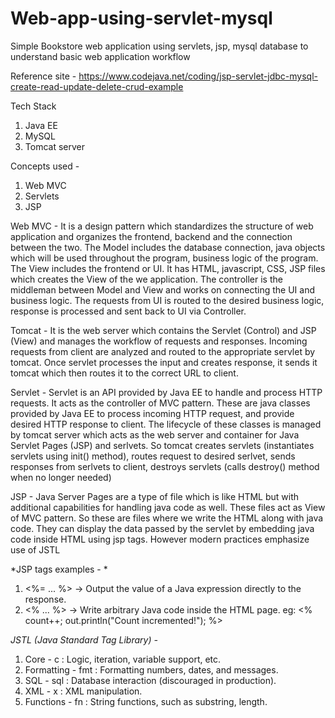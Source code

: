 # Web-app-using-servlet-mysql
Simple Bookstore web application using servlets, jsp, mysql database to understand basic web application workflow

Reference site - https://www.codejava.net/coding/jsp-servlet-jdbc-mysql-create-read-update-delete-crud-example

Tech Stack
1. Java EE
2. MySQL
3. Tomcat server
   

Concepts used - 
1. Web MVC
2. Servlets
3. JSP

Web MVC - It is a design pattern which standardizes the structure of web application and organizes the frontend, backend and the connection between the two. The Model includes the database connection, java objects which will be used throughout the program, business logic of the program. The View includes the frontend or UI. It has HTML, javascript, CSS, JSP files which creates the View of the we application. The controller is the middleman between Model and View and works on connecting the UI and business logic. The requests from UI is routed to the desired business logic, response is processed and sent back to UI via Controller.

Tomcat - It is the web server which contains the Servlet (Control) and JSP (View) and manages the workflow of requests and responses. Incoming requests from client are analyzed and routed to the appropriate servlet by tomcat. Once servlet processes the input and creates response, it sends it tomcat which then routes it to the correct URL to client.

Servlet - Servlet is an API provided by Java EE to handle and process HTTP requests. It acts as the controller of MVC pattern. These are java classes provided by Java EE to process incoming HTTP request, and provide desired HTTP response to client. The lifecycle of these classes is managed by tomcat server which acts as the web server and container for Java Servlet Pages (JSP) and serlvets. So tomcat creates servlets (instantiates servlets using init() method), routes request to desired serlvet, sends responses from serlvets to client, destroys servlets (calls destroy() method when no longer needed)

JSP - Java Server Pages are a type of file which is like HTML but with additional capabilities for handling java code as well. These files act as View of MVC pattern. So these are files where we write the HTML along with java code. They can display the data passed by the servlet by embedding java code inside HTML using jsp tags. However modern practices emphasize use of JSTL

*JSP tags examples - *
1. <%= ... %> -> Output the value of a Java expression directly to the response.
2. <% ... %> -> Write arbitrary Java code inside the HTML page. eg: <% count++; out.println("Count incremented!"); %>

*JSTL (Java Standard Tag Library) -*
1. Core	- c :	Logic, iteration, variable support, etc.
2. Formatting	- fmt :	Formatting numbers, dates, and messages.
3. SQL - sql : Database interaction (discouraged in production).
4. XML - x	: XML manipulation.
5. Functions - fn :	String functions, such as substring, length.
